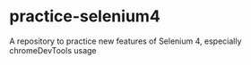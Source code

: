# practice-selenium4

A repository to practice new features of Selenium 4, especially chromeDevTools usage
